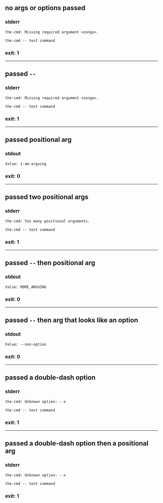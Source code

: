 ## no args or options passed

### stderr
```
the-cmd: Missing required argument <zongo>.

the-cmd -- test command
```

### exit: 1

- - - - - - - - - -

## passed `--`

### stderr
```
the-cmd: Missing required argument <zongo>.

the-cmd -- test command
```

### exit: 1

- - - - - - - - - -

## passed positional arg

### stdout
```
Value: i-am-arguing
```

### exit: 0

- - - - - - - - - -

## passed two positional args

### stderr
```
the-cmd: Too many positional arguments.

the-cmd -- test command
```

### exit: 1

- - - - - - - - - -

## passed `--` then positional arg

### stdout
```
Value: MORE_ARGUING
```

### exit: 0

- - - - - - - - - -

## passed `--` then arg that looks like an option

### stdout
```
Value: --non-option
```

### exit: 0

- - - - - - - - - -

## passed a double-dash option

### stderr
```
the-cmd: Unknown option: --x

the-cmd -- test command
```

### exit: 1

- - - - - - - - - -

## passed a double-dash option then a positional arg

### stderr
```
the-cmd: Unknown option: --x

the-cmd -- test command
```

### exit: 1

